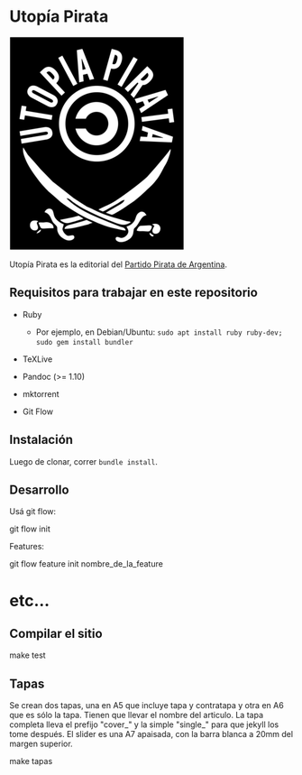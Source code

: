 Utopía Pirata
=============

![Logo](assets/utopia_pirata_logo.png)

Utopía Pirata es la editorial del [Partido Pirata de Argentina](http://partidopirata.com.ar).


Requisitos para trabajar en este repositorio
--------------------------------------------

* Ruby
  + Por ejemplo, en Debian/Ubuntu: `sudo apt install ruby ruby-dev; sudo gem install bundler`

* TeXLive
* Pandoc (>= 1.10)
* mktorrent
* Git Flow

Instalación
-----------

Luego de clonar, correr `bundle install`.

Desarrollo
----------

Usá git flow:

  git flow init

Features:

  git flow feature init nombre_de_la_feature
  # etc...


Compilar el sitio
-----------------

  make test


Tapas
-----

Se crean dos tapas, una en A5 que incluye tapa y contratapa y otra en A6
que es sólo la tapa.  Tienen que llevar el nombre del articulo.  La tapa
completa lleva el prefijo "cover\_" y la simple "single\_" para que
jekyll los tome después.  El slider es una A7 apaisada, con la barra
blanca a 20mm del margen superior.

  make tapas
